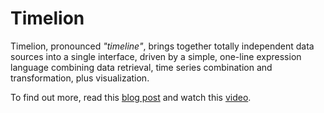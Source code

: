 # Timelion

Timelion, pronounced *"timeline"*, brings together totally independent data
sources into a single interface, driven by a simple, one-line expression
language combining data retrieval, time series combination and transformation,
plus visualization.

To find out more, read this
[blog post](https://www.elastic.co/blog/timelion-timeline) and watch this
[video](https://www.youtube.com/watch?v=-sgZdW5k7eQ).
